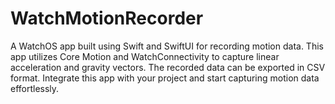 # WatchMotionRecorder
A WatchOS app built using Swift and SwiftUI for recording motion data. This app utilizes Core Motion and WatchConnectivity to capture linear acceleration and gravity vectors. The recorded data can be exported in CSV format. Integrate this app with your project and start capturing motion data effortlessly.
